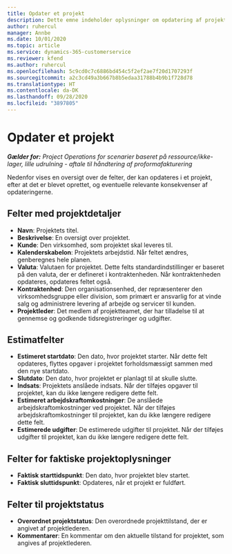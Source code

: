 ```yaml
---
title: Opdater et projekt
description: Dette emne indeholder oplysninger om opdatering af projekter i Project Operations.
author: ruhercul
manager: Annbe
ms.date: 10/01/2020
ms.topic: article
ms.service: dynamics-365-customerservice
ms.reviewer: kfend
ms.author: ruhercul
ms.openlocfilehash: 5c9cd0c7c6886bd454c5f2ef2ae7f20d1707293f
ms.sourcegitcommit: a2c3cd49a3b667b8b5edaa31788b4b9b1f728d78
ms.translationtype: HT
ms.contentlocale: da-DK
ms.lasthandoff: 09/28/2020
ms.locfileid: "3897805"
---
```

# <a name="update-a-project"></a>Opdater et projekt

_**Gælder for:** Project Operations for scenarier baseret på ressource/ikke-lager, lille udrulning - aftale til håndtering af proformafakturering_

Nedenfor vises en oversigt over de felter, der kan opdateres i et projekt, efter at det er blevet oprettet, og eventuelle relevante konsekvenser af opdateringerne.

## <a name="project-detail-fields"></a>Felter med projektdetaljer

- **Navn**: Projektets titel.
- **Beskrivelse**: En oversigt over projektet.
- **Kunde**: Den virksomhed, som projektet skal leveres til.
- **Kalenderskabelon**: Projektets arbejdstid. Når feltet ændres, genberegnes hele planen.
- **Valuta**: Valutaen for projektet. Dette felts standardindstillinger er baseret på den valuta, der er defineret i kontraktenheden. Når kontraktenheden opdateres, opdateres feltet også.
- **Kontraktenhed**: Den organisationsenhed, der repræsenterer den virksomhedsgruppe eller division, som primært er ansvarlig for at vinde salg og administrere levering af arbejde og servicer til kunden. 
- **Projektleder**: Det medlem af projektteamet, der har tilladelse til at gennemse og godkende tidsregistreringer og udgifter.

## <a name="estimate-fields"></a>Estimatfelter

- **Estimeret startdato**: Den dato, hvor projektet starter. Når dette felt opdateres, flyttes opgaver i projektet forholdsmæssigt sammen med den nye startdato.
- **Slutdato**: Den dato, hvor projektet er planlagt til at skulle slutte.
- **Indsats**: Projektets anslåede indsats. Når der tilføjes opgaver til projektet, kan du ikke længere redigere dette felt.
- **Estimeret arbejdskraftomkostninger**: De anslåede arbejdskraftomkostninger ved projektet. Når der tilføjes arbejdskraftomkostninger til projektet, kan du ikke længere redigere dette felt.
- **Estimerede udgifter**: De estimerede udgifter til projektet. Når der tilføjes udgifter til projektet, kan du ikke længere redigere dette felt.

## <a name="project-actual-fields"></a>Felter for faktiske projektoplysninger
- **Faktisk starttidspunkt**: Den dato, hvor projektet blev startet.
- **Faktisk sluttidspunkt**: Opdateres, når et projekt er fuldført.

## <a name="project-status-fields"></a>Felter til projektstatus

- **Overordnet projektstatus**: Den overordnede projekttilstand, der er angivet af projektlederen.
- **Kommentarer**: En kommentar om den aktuelle tilstand for projektet, som angives af projektlederen.

